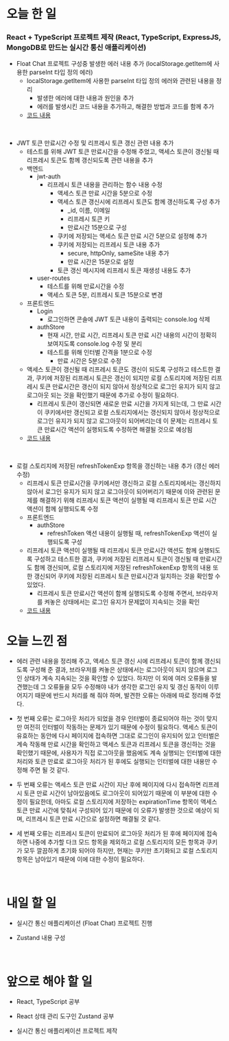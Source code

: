 # 오늘 한 일

### React + TypeScript 프로젝트 제작 (React, TypeScript, ExpressJS, MongoDB로 만드는 실시간 통신 애플리케이션)

- Float Chat 프로젝트 구성중 발생한 에러 내용 추가 (localStorage.getItem에 사용한 parseInt 타입 정의 에러)
  - localStorage.getItem에 사용한 parseInt 타입 정의 에러와 관련된 내용을 정리
    - 발생한 에러에 대한 내용과 원인을 추가
    - 에러를 발생시킨 코드 내용을 추가하고, 해결한 방법과 코드를 함께 추가
  - [코드 내용](https://github.com/jeongsangtae/TIL/commit/ee226b79d7879605e548cd0f9136ff837f26dbeb)

<br />

- JWT 토큰 만료시간 수정 및 리프레시 토큰 갱신 관련 내용 추가
  - 테스트를 위해 JWT 토큰 만료시간을 수정해 주었고, 액세스 토큰이 갱신될 때 리프레시 토큰도 함께 갱신되도록 관련 내용을 추가
  - 백엔드
    - jwt-auth
      - 리프레시 토큰 내용을 관리하는 함수 내용 수정
        - 액세스 토큰 만료 시간을 5분으로 수정
        - 액세스 토큰 갱신시에 리프레시 토큰도 함께 갱신하도록 구성 추가
          - \_id, 이름, 이메일
          - 리프레시 토큰 키
          - 만료시간 15분으로 구성
        - 쿠키에 저장되는 액세스 토큰 만료 시간 5분으로 설정해 추가
        - 쿠키에 저장되는 리프레시 토큰 내용 추가
          - secure, httpOnly, sameSite 내용 추가
          - 만료 시간은 15분으로 설정
        - 토큰 갱신 메시지에 리프레시 토큰 재생성 내용도 추가
    - user-routes
      - 테스트를 위해 만료시간을 수정
      - 액세스 토큰 5분, 리프레시 토큰 15분으로 변경
  - 프론트엔드
    - Login
      - 로그인하면 콘솔에 JWT 토큰 내용이 출력되는 console.log 삭제
    - authStore
      - 현재 시간, 만료 시간, 리프레시 토큰 만료 시간 내용의 시간이 정확히 보여지도록 console.log 수정 및 분리
      - 테스트를 위해 인터벌 간격을 1분으로 수정
        - 만료 시간은 5분으로 수정
  - 액세스 토큰이 갱신될 때 리프레시 토큰도 갱신이 되도록 구성하고 테스트한 결과, 쿠키에 저장된 리프레시 토큰은 갱신이 되지만 로컬 스토리지에 저장된 리프레시 토큰 만료시간은 갱신이 되지 않아서 정상적으로 로그인 유지가 되지 않고 로그아웃 되는 것을 확인했기 때문에 추가로 수정이 필요하다.
    - 리프레시 토큰이 갱신되면 새로운 만료 시간을 가지게 되는데, 그 만료 시간이 쿠키에서만 갱신되고 로컬 스토리지에서는 갱신되지 않아서 정상적으로 로그인 유지가 되지 않고 로그아웃이 되어버리는데 이 문제는 리프레시 토큰 만료시간 액션이 실행되도록 수정하면 해결될 것으로 예상됨
  - [코드 내용](https://github.com/jeongsangtae/float-chat/commit/0fcbc8ab47e9827992d961c0dec281e0a2835130)

<br />

- 로컬 스토리지에 저장된 refreshTokenExp 항목을 갱신하는 내용 추가 (갱신 에러 수정)
  - 리프레시 토큰 만료시간을 쿠키에서만 갱신하고 로컬 스토리지에서는 갱신하지 않아서 로그인 유지가 되지 않고 로그아웃이 되어버리기 때문에 이와 관련된 문제를 해결하기 위해 리프레시 토큰 액션이 실행될 때 리프레시 토큰 만료 시간 액션이 함께 실행되도록 수정
  - 프론트엔드
    - authStore
      - refreshToken 액션 내용이 실행될 때, refreshTokenExp 액션이 실행되도록 구성
  - 리프레시 토큰 액션이 실행될 때 리프레시 토큰 만료시간 액션도 함께 실행되도록 구성하고 테스트한 결과, 쿠키에 저장된 리프레시 토큰이 갱신될 때 만료시간도 함께 갱신되며, 로컬 스토리지에 저장된 refreshTokenExp 항목의 내용 또한 갱신되어 쿠키에 저장된 리프레시 토큰 만료시간과 일치하는 것을 확인할 수 있었다.
    - 리프레시 토큰 만료시간 액션이 함께 실행되도록 수정해 주면서, 브라우저를 켜놓은 상태에서는 로그인 유지가 문제없이 지속되는 것을 확인
  - [코드 내용](https://github.com/jeongsangtae/float-chat/commit/edb4be918e43768f58ee18d9dd3bb4c9391d41d2)

# 오늘 느낀 점

- 에러 관련 내용을 정리해 주고, 액세스 토큰 갱신 시에 리프레시 토큰이 함께 갱신되도록 구성해 준 결과, 브라우저를 켜놓은 상태에서는 로그아웃이 되지 않으며 로그인 상태가 계속 지속되는 것을 확인할 수 있었다. 하지만 이 외에 여러 오류들을 발견했는데 그 오류들을 모두 수정해야 내가 생각한 로그인 유지 및 갱신 동작이 이루어지기 때문에 반드시 처리를 해 줘야 하며, 발견한 오류는 아래에 따로 정리해 주었다.

- 첫 번째 오류는 로그아웃 처리가 되었을 경우 인터벌이 종료되어야 하는 것이 맞지만 여전히 인터벌이 작동하는 문제가 있기 때문에 수정이 필요하다. 액세스 토큰이 유효하는 동안에 다시 페이지에 접속하면 그대로 로그인이 유지되어 있고 인터벌은 계속 작동해 만료 시간을 확인하고 액세스 토큰과 리프레시 토큰을 갱신하는 것을 확인했기 때문에, 사용자가 직접 로그아웃을 했음에도 계속 실행되는 인터벌에 대한 처리와 토큰 만료로 로그아웃 처리가 된 후에도 실행되는 인터벌에 대한 내용만 수정해 주면 될 것 같다.

- 두 번째 오류는 액세스 토큰 만료 시간이 지난 후에 페이지에 다시 접속하면 리프레시 토큰 만료 시간이 남아있음에도 로그아웃이 되어있기 때문에 이 부분에 대한 수정이 필요한데, 아마도 로컬 스토리지에 저장하는 expirationTime 항목이 액세스 토큰 만료 시간에 맞춰서 구성되어 있기 때문에 이 오류가 발생한 것으로 예상이 되며, 리프레시 토큰 만료 시간으로 설정하면 해결될 것 같다.

- 세 번째 오류는 리프레시 토큰이 만료되어 로그아웃 처리가 된 후에 페이지에 접속하면 나중에 추가할 다크 모드 항목을 제외하고 로컬 스토리지의 모든 항목과 쿠키가 모두 깔끔하게 초기화 되어야 하지만, 현재는 쿠키만 초기화되고 로컬 스토리지 항목은 남아있기 때문에 이에 대한 수정이 필요하다.

<br />

# 내일 할 일

- 실시간 통신 애플리케이션 (Float Chat) 프로젝트 진행

- Zustand 내용 구성

<br />

# 앞으로 해야 할 일

- React, TypeScript 공부

- React 상태 관리 도구인 Zustand 공부

- 실시간 통신 애플리케이션 프로젝트 제작
